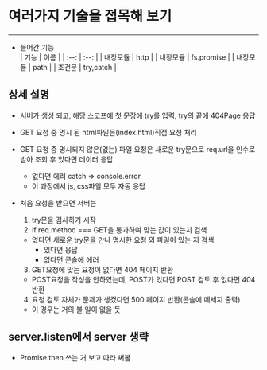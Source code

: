 # 여러가지 기술을 접목해 보기
* * *
- 들어간 기능  
| 기능 | 이름 |
| :--: | :--: |
| 내장모듈 | http |
| 내장모듈 | fs.promise |
| 내장모듈 | path |
| 조건문 | try,catch |

## 상세 설명
- 서버가 생성 되고, 해당 스코프에 첫 문장에 try를 입력, try의 끝에 404Page 응답
- GET 요청 중 명시 된 html파일은(index.html)직접 요청 처리
- GET 요청 중 명시되지 않은(없는) 파일 요청은 새로운 try문으로 req.url을 인수로 받아 조회 후 있다면 데이터 응답
  - 없다면 에러 catch => console.error
  - 이 과정에서 js, css파일 모두 자동 응답

- 처음 요청을 받으면 서버는
  1. try문을 검사하기 시작
  2. if req.method === GET을 통과하여 맞는 값이 있는지 검색
    - 없다면 새로운 try문을 만나 명시한 요청 외 파일이 있는 지 검색
      - 있다면 응답
      - 없다면 콘솔에 에러
  3. GET요청에 맞는 요청이 없다면 404 페이지 반환
    - POST요청을 작성을 안하였는데, POST가 있다면 POST 검토 후 없다면 404 반환
  4. 요청 검토 자체가 문제가 생겼다면 500 페이지 반환(콘솔에 메세지 출력)
    - 이 경우는 거의 볼 일이 없을 듯

## server.listen에서 server 생략
- Promise.then 쓰는 거 보고 따라 써봄